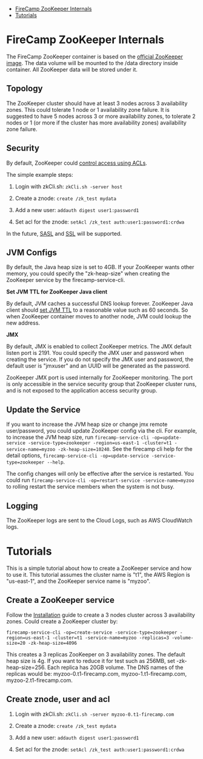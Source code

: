 * [FireCamp ZooKeeper Internals](https://github.com/cloudstax/firecamp/tree/master/catalog/zookeeper#firecamp-zookeeper-internals)
* [Tutorials](https://github.com/cloudstax/firecamp/tree/master/catalog/zookeeper#tutorials)

# FireCamp ZooKeeper Internals

The FireCamp ZooKeeper container is based on the [official ZooKeeper image](https://hub.docker.com/_/zookeeper/). The data volume will be mounted to the /data directory inside container. All ZooKeeper data will be stored under it.

## Topology

The ZooKeeper cluster should have at least 3 nodes across 3 availability zones. This could tolerate 1 node or 1 availability zone failure. It is suggested to have 5 nodes across 3 or more availability zones, to tolerate 2 nodes or 1 (or more if the cluster has more availability zones) availability zone failure.

## Security

By default, ZooKeeper could [control access using ACLs](http://zookeeper.apache.org/doc/r3.4.10/zookeeperProgrammers.html#sc_ZooKeeperAccessControl).

The simple example steps:

1. Login with zkCli.sh: `zkCli.sh -server host`

2. Create a znode: `create /zk_test mydata`

3. Add a new user: `addauth digest user1:password1`

4. Set acl for the znode: `setAcl /zk_test auth:user1:password1:crdwa`

In the future, [SASL](https://cwiki.apache.org/confluence/display/ZOOKEEPER/ZooKeeper+and+SASL) and [SSL](https://cwiki.apache.org/confluence/display/ZOOKEEPER/ZooKeeper+SSL+User+Guide) will be supported.

## JVM Configs

By default, the Java heap size is set to 4GB. If your ZooKeeper wants other memory, you could specify the "zk-heap-size" when creating the ZooKeeper service by the firecamp-service-cli.

**Set JVM TTL for ZooKeeper Java client**

By default, JVM caches a successful DNS lookup forever. ZooKeeper Java client should [set JVM TTL](http://docs.aws.amazon.com/AWSSdkDocsJava/latest/DeveloperGuide/java-dg-jvm-ttl.html) to a reasonable value such as 60 seconds. So when ZooKeeper container moves to another node, JVM could lookup the new address.

**JMX**

By default, JMX is enabled to collect ZooKeeper metrics. The JMX default listen port is 2191. You could specify the JMX user and password when creating the service. If you do not specify the JMX user and password, the default user is "jmxuser" and an UUID will be generated as the password.

ZooKeeper JMX port is used internally for ZooKeeper monitoring. The port is only accessible in the service security group that ZooKeeper cluster runs, and is not exposed to the application access security group.

## Update the Service

If you want to increase the JVM heap size or change jmx remote user/password, you could update ZooKeeper config via the cli. For example, to increase the JVM heap size, run `firecamp-service-cli -op=update-service -service-type=zookeeper -region=us-east-1 -cluster=t1 -service-name=myzoo -zk-heap-size=10240`. See the firecamp cli help for the detail options, `firecamp-service-cli -op=update-service -service-type=zookeeper --help`.

The config changes will only be effective after the service is restarted. You could run `firecamp-service-cli -op=restart-service -service-name=myzoo` to rolling restart the service members when the system is not busy.


## Logging

The ZooKeeper logs are sent to the Cloud Logs, such as AWS CloudWatch logs.


# Tutorials

This is a simple tutorial about how to create a ZooKeeper service and how to use it. This tutorial assumes the cluster name is "t1", the AWS Region is "us-east-1", and the ZooKeeper service name is "myzoo".

## Create a ZooKeeper service
Follow the [Installation](https://github.com/cloudstax/firecamp/tree/master/docs/installation) guide to create a 3 nodes cluster across 3 availability zones. Could create a ZooKeeper cluster by:
```
firecamp-service-cli -op=create-service -service-type=zookeeper -region=us-east-1 -cluster=t1 -service-name=myzoo -replicas=3 -volume-size=20 -zk-heap-size=4096
```

This creates a 3 replicas ZooKeeper on 3 availability zones. The default heap size is 4g. If you want to reduce it for test such as 256MB, set -zk-heap-size=256. Each replica has 20GB volume. The DNS names of the replicas would be: myzoo-0.t1-firecamp.com, myzoo-1.t1-firecamp.com, myzoo-2.t1-firecamp.com.

## Create znode, user and acl
1. Login with zkCli.sh: `zkCli.sh -server myzoo-0.t1-firecamp.com`

2. Create a znode: `create /zk_test mydata`

3. Add a new user: `addauth digest user1:password1`

4. Set acl for the znode: `setAcl /zk_test auth:user1:password1:crdwa`
